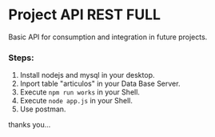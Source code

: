 # Project API REST FULL

Basic API for consumption and integration in future projects.

### Steps:

1. Install nodejs and mysql in your desktop.
2. Inport table "articulos" in your Data Base Server.
3. Execute `npm run works` in your Shell.
4. Execute `node app.js` in your Shell.
5. Use postman.

thanks you...